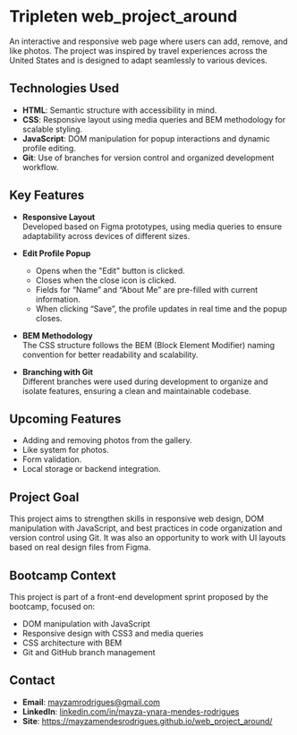 # Tripleten web_project_around

An interactive and responsive web page where users can add, remove, and like photos. The project was inspired by travel experiences across the United States and is designed to adapt seamlessly to various devices.

## Technologies Used

- **HTML**: Semantic structure with accessibility in mind.  
- **CSS**: Responsive layout using media queries and BEM methodology for scalable styling.  
- **JavaScript**: DOM manipulation for popup interactions and dynamic profile editing.  
- **Git**: Use of branches for version control and organized development workflow.

## Key Features

- **Responsive Layout**  
  Developed based on Figma prototypes, using media queries to ensure adaptability across devices of different sizes.

- **Edit Profile Popup**  
  - Opens when the "Edit" button is clicked.  
  - Closes when the close icon is clicked.  
  - Fields for “Name” and “About Me” are pre-filled with current information.  
  - When clicking “Save”, the profile updates in real time and the popup closes.

- **BEM Methodology**  
  The CSS structure follows the BEM (Block Element Modifier) naming convention for better readability and scalability.

- **Branching with Git**  
  Different branches were used during development to organize and isolate features, ensuring a clean and maintainable codebase.

##  Upcoming Features

- Adding and removing photos from the gallery.  
- Like system for photos.  
- Form validation.  
- Local storage or backend integration.  

## Project Goal

This project aims to strengthen skills in responsive web design, DOM manipulation with JavaScript, and best practices in code organization and version control using Git. It was also an opportunity to work with UI layouts based on real design files from Figma.

## Bootcamp Context

This project is part of a front-end development sprint proposed by the bootcamp, focused on:

- DOM manipulation with JavaScript  
- Responsive design with CSS3 and media queries  
- CSS architecture with BEM  
- Git and GitHub branch management

## Contact

- **Email**: mayzamrodrigues@gmail.com  
- **LinkedIn**: [linkedin.com/in/mayza-ynara-mendes-rodrigues](https://linkedin.com/in/mayza-ynara-mendes-rodrigues)  
- **Site**: https://mayzamendesrodrigues.github.io/web_project_around/


